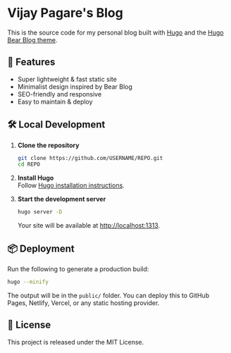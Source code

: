 # Vijay Pagare's Blog

This is the source code for my personal blog built with [Hugo](https://gohugo.io) and the [Hugo Bear Blog theme](https://github.com/janraasch/hugo-bearblog).

## 🚀 Features

- Super lightweight & fast static site
- Minimalist design inspired by Bear Blog
- SEO-friendly and responsive
- Easy to maintain & deploy

## 🛠 Local Development

1. **Clone the repository**  
   ```bash
   git clone https://github.com/USERNAME/REPO.git
   cd REPO
   ```

2. **Install Hugo**  
   Follow [Hugo installation instructions](https://gohugo.io/getting-started/installing/).

3. **Start the development server**  
   ```bash
   hugo server -D
   ```
   Your site will be available at [http://localhost:1313](http://localhost:1313).

## 📦 Deployment

Run the following to generate a production build:

```bash
hugo --minify
```

The output will be in the `public/` folder. You can deploy this to GitHub Pages, Netlify, Vercel, or any static hosting provider.

## 📄 License

This project is released under the MIT License.
